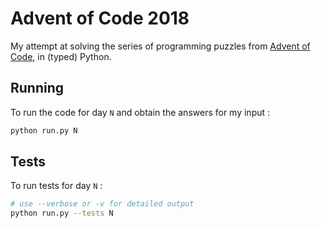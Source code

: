 # Advent of Code 2018

My attempt at solving the series of programming puzzles from [Advent of Code](http://adventofcode.com/2018), in (typed) Python.

## Running

To run the code for day `N` and obtain the answers for my input :

```sh
python run.py N
```

## Tests

To run tests for day `N` :

```sh
# use --verbose or -v for detailed output
python run.py --tests N
```